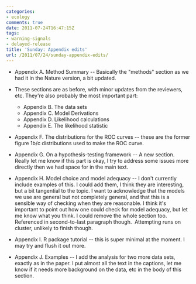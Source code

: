 ```yaml
---
categories:
- ecology
comments: true
date: 2011-07-24T16:47:15Z
tags:
- warning-signals
- delayed-release
title: 'Sunday: Appendix edits'
url: /2011/07/24/sunday-appendix-edits/
---
```


* Appendix A. Method Summary -- Basically the "methods" section as we had it in the Nature version, a bit updated.
	
* These sections are as before, with minor updates from the reviewers, etc. They're also probably the most important part:
  - Appendix B. The data sets
  - Appendix C. Model Derivations
  - Appendix D. Likelihood calculations
  - Appendix E. The likelihood statistic

* Appendix F. The distributions for the ROC curves -- these are the former figure 1b/c distributions used to make the ROC curve.

* Appendix G. On a hypothesis-testing framework -- A new section. Really let me know if this part is okay, I try to address some issues more directly then we had space for in the main text.

* Appendix H. Model choice and model adequacy -- I don't currently include examples of this. I could add them, I think they are interesting, but a bit tangential to the topic. I want to acknowledge that the models we use are general but not completely general, and that this is a sensible way of checking when they are reasonable. I think it's important to point out how one could check for model adequacy, but let me know what you think. I could remove the whole section too.  Referenced in second-to-last paragraph though.  Attempting runs on cluster, unlikely to finish though.

* Appendix I. R package tutorial -- this is super minimal at the moment. I may try and flush it out more.

* Appendix J. Examples -- I add the analysis for two more data sets, exactly as in the paper. I put almost all the text in the captions, let me know if it needs more background on the data, etc in the body of this section.


